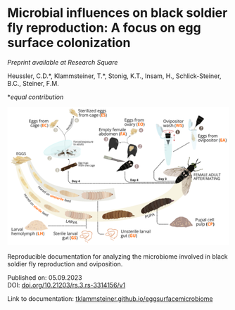 # Microbial influences on black soldier fly reproduction: A focus on egg surface colonization

*Preprint available at Research Square*  

Heussler, C.D.*, Klammsteiner, T.\*, Stonig, K.T., Insam, H., Schlick-Steiner, B.C., Steiner, F.M.  

\**equal contribution*  

![Overview](images/experiment.png)

Reproducible documentation for analyzing the microbiome involved in black soldier fly reproduction and oviposition.

Published on: 05.09.2023  
DOI: [doi.org/10.21203/rs.3.rs-3314156/v1](https://doi.org/10.21203/rs.3.rs-3314156/v1)  

Link to documentation: [tklammsteiner.github.io/eggsurfacemicrobiome](https://tklammsteiner.github.io/eggsurfacemicrobiome)
